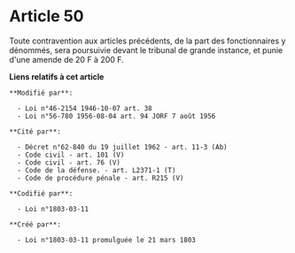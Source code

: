 # Article 50

Toute contravention aux articles précédents, de la part des fonctionnaires y dénommés, sera poursuivie devant le tribunal de
grande instance, et punie d'une amende de 20 F à 200 F.

**Liens relatifs à cet article**

	**Modifié par**:

	  - Loi n°46-2154 1946-10-07 art. 38
	  - Loi n°56-780 1956-08-04 art. 94 JORF 7 août 1956

	**Cité par**:

	  - Décret n°62-840 du 19 juillet 1962 - art. 11-3 (Ab)
	  - Code civil - art. 101 (V)
	  - Code civil - art. 76 (V)
	  - Code de la défense. - art. L2371-1 (T)
	  - Code de procédure pénale - art. R215 (V)

	**Codifié par**:

	  - Loi n°1803-03-11

	**Créé par**:

	  - Loi n°1803-03-11 promulguée le 21 mars 1803
